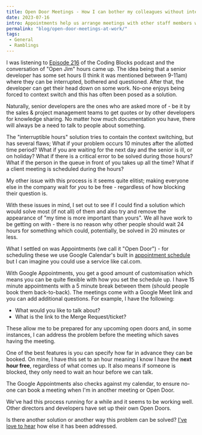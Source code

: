 ```yaml
---
title: Open Door Meetings - How I can bother my colleagues without interrupting them
date: 2023-07-16
intro: Appointments help us arrange meetings with other staff members without forcing them to context switch.
permalink: "blog/open-door-meetings-at-work/"
tags:
 - General
 - Ramblings
---
```


I was listening to [Episode 216](https://www.codingblocks.net/podcast/better-application-management-with-custom-apps/) of the Coding Blocks podcast and the conversation of "Open Jim" hours came up. The idea being that a senior developer has some set hours (I think it was mentioned between 9-11am) where they can be interrupted, bothered and questioned. After that, the developer can get their head down on some work. No-one enjoys being forced to context switch and this has often been posed as a solution.

Naturally, senior developers are the ones who are asked more of - be it by the sales & project management teams to get quotes or by other developers for knowledge sharing. No matter how much documentation you have, there will always be a need to talk to people about something.

The "interruptible hours" solution tries to contain the context switching, but has several flaws; What if your problem occurs 10 minutes after the allotted time period? What if you are waiting for the next day and the senior is ill, or on holiday? What if there is a critical error to be solved during those hours? What if the person in the queue in front of you takes up all the time? What if a client meeting is scheduled during the hours?

My other issue with this process is it seems quite elitist; making everyone else in the company wait for _you_ to be free - regardless of how blocking their question is.

With these issues in mind, I set out to see if I could find a solution which would solve most (if not all) of them and also try and remove the appearance of "my time is more important than yours". We all have work to be getting on with - there is no reason why other people should wait 24 hours for something which could, potentially, be solved in 20 minutes or less.

What I settled on was Appointments (we call it "Open Door") - for scheduling these we use Google Calendar's built in [appointment schedule](https://support.google.com/calendar/answer/10729749) but I can imagine you could use a service like cal.com.

With Google Appointments, you get a good amount of customisation which means you can be quite flexible with how you set the schedule up. I have 15 minute appointments with a 5 minute break between them (should people book them back-to-back). The meetings come with a Google Meet link and you can add additional questions. For example, I have the following:

- What would you like to talk about?
- What is the link to the Merge Request/ticket?

These allow me to be prepared for any upcoming open doors and, in some instances, I can address the problem before the meeting which saves having the meeting.

One of the best features is you can specify how far in advance they can be booked. On mine, I have this set to an hour meaning I know I have the **next hour free**, regardless of what comes up. It also means if someone is blocked, they only need to wait an hour before we can talk.

The Google Appointments also checks against my calendar, to ensure no-one can book a meeting when I'm in another meeting or Open Door.

We've had this process running for a while and it seems to be working well. Other directors and developers have set up their own Open Doors.

Is there another solution or another way this problem can be solved? [I've love to hear](https://hachyderm.io/@mikestreety) how else it has been addressed.
